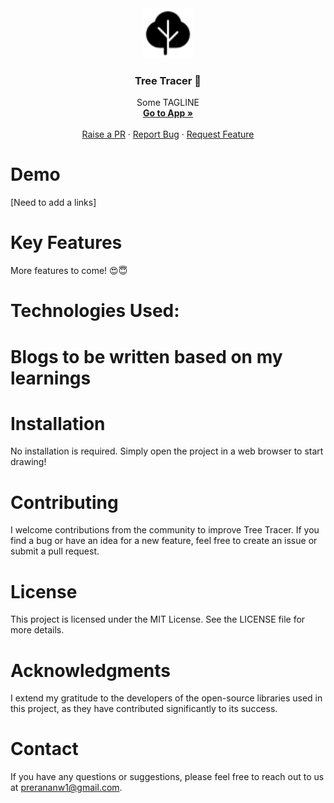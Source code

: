 <div align="center">
  <a href="https://github.com/prerana1821/treetracer">
    <img src="./logo.png" alt="Logo" width="80" height="80">
  </a>

  <h3 align="center">Tree Tracer 🌲</h3>

  <p align="center">
      Some TAGLINE
    <br />
    <a href="https://treetracer.netlify.app/"><strong>Go to App »</strong></a>
    <br />
    <br />
    <a href="https://github.com/prerana1821/treetracer/pulls">Raise a PR</a>
    ·
    <a href="https://github.com/prerana1821/treetracer/issues">Report Bug</a>
    ·
    <a href="https://github.com/prerana1821/treetracer/issues">Request Feature</a>
  </p>
</div>

<p align="center">
</p>

# Demo

[Need to add a links]

# Key Features

More features to come! 😍😇

# Technologies Used:

# Blogs to be written based on my learnings

# Installation

No installation is required. Simply open the project in a web browser to start drawing!

# Contributing

I welcome contributions from the community to improve Tree Tracer. If you find a bug or have an idea for a new feature, feel free to create an issue or submit a pull request.

# License

This project is licensed under the MIT License. See the LICENSE file for more details.

# Acknowledgments

I extend my gratitude to the developers of the open-source libraries used in this project, as they have contributed significantly to its success.

# Contact

If you have any questions or suggestions, please feel free to reach out to us at prerananw1@gmail.com.
